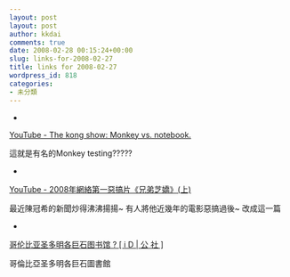 ```yaml
---
layout: post
layout: post
author: kkdai
comments: true
date: 2008-02-28 00:15:24+00:00
slug: links-for-2008-02-27
title: links for 2008-02-27
wordpress_id: 818
categories:
- 未分類
---
```



	
  * 
		

[YouTube - The kong show: Monkey vs. notebook.](http://tw.youtube.com/watch?v=3CkEZbwpMsI)


		

這就是有名的Monkey testing?????


	

	
  * 
		

[YouTube - 2008年網絡第一惡搞片《兄弟芝嬌》(上)](http://tw.youtube.com/watch?v=7VxsCjAsthE&feature=related)


		

最近陳冠希的新聞炒得沸沸揚揚~ 有人將他近幾年的電影惡搞過後~ 改成這一篇


	

	
  * 
		

[哥伦比亚圣多明各巨石图书馆 ? [ i D | 公 社 ]](http://www.hi-id.com/?p=1465)


		

哥倫比亞圣多明各巨石圖書館


	




